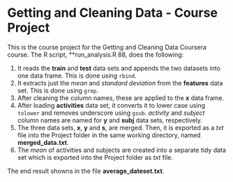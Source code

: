# Getting and Cleaning Data - Course Project

This is the course project for the Getting and Cleaning Data Coursera course.
The R script, **run_analysis.R
88, does the following:

1. It reads the **train** and **test** data sets and appends the two datasets into one data frame. This is done using `rbind`.
2. It extracts just the *mean* and *standard deviation* from the **features** data set. This is done using `grep`.
3. After cleaning the column names, these are applied to the **x** data frame.  
4. After loading **activities** data set, it converts it to lower case using `tolower` and removes underscore using `gsub`. *activity* and *subject* column names are named for **y** and **subj** data sets, respectively.
5. The three data sets, **x**, **y** and **s**, are merged. Then, it is exported as a *txt* file into the Project folder in the same working directory, named **merged_data.txt**.
6. The *mean* of activities and subjects are created into a separate tidy data set which is exported into the Project folder as *txt* file.

The end result showns in the file **average_dateset.txt**.
